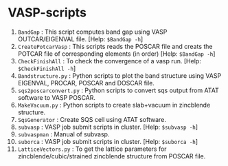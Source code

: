 # VASP-scripts
1. `BandGap` : This script computes band gap using VASP OUTCAR/EIGENVAL file. [Help: `$BandGap -h`]
2. `CreatePotcarVasp` : This scripts reads the POSCAR file and creats the POTCAR file of corresponding elements (in order) [Help: `$BandGap -h`]
3. `CheckFinishAll` : To check the convergence of a vasp run. [Help: `$CheckFinishAll -h`]
4. `Bandstructure.py` : Python scripts to plot the band structure using VASP EIGENVAL, PROCAR, POSCAR and DOSCAR file.
5. `sqs2poscarconvert.py` : Python scripts to convert sqs output from ATAT software to VASP POSCAR.
6. `MakeVacuum.py` : Python scripts to create slab+vacuum in zincblende structure.
7. `SqsGenerator` : Create SQS cell using ATAT software.
8. `subvasp` : VASP job submit scripts in cluster. [Help: `$subvasp -h`]
9. `subvaspman` : Manual of subvasp.
9. `suborca` : VASP job submit scripts in cluster. [Help: `$suborca -h`]
10. `LatticeVectors.py` : To get the lattice parameters for zincblende/cubic/strained zincblende structure from POSCAR file.
